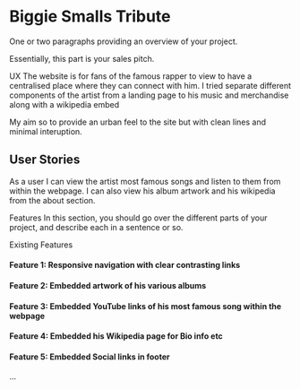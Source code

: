 # Biggie Smalls Tribute
One or two paragraphs providing an overview of your project.


Essentially, this part is your sales pitch.

UX
The website is for fans of the famous rapper to view to have a centralised place where they can connect with him. 
I tried separate different components of the artist from a landing page to his music and merchandise along with a wikipedia embed

My aim so to provide an urban feel to the site but with clean lines and minimal interuption.


## User Stories

As a user I can view the artist most famous songs and listen to them from within the webpage. I can also view his album artwork and his wikipedia from the about section.


Features
In this section, you should go over the different parts of your project, and describe each in a sentence or so.



Existing Features
#### Feature 1: Responsive navigation with clear contrasting links 

#### Feature 2: Embedded artwork of his various albums 

#### Feature 3: Embedded YouTube links of his most famous song within the webpage 

####  Feature 4: Embedded his Wikipedia page for Bio info etc

#### Feature 5: Embedded Social links in footer
...

# Features Left to Implement

An e-commerce site for the user to purchase album art and other merchandise that we can offer.

# Technologies Used

HTML, CSS, Bootstrap4, Font Awesome, and Google Fonts, cloud9 IDE, Git, Github, Visual Studio Code 

In this section, you should mention all of the languages, frameworks, libraries, and any other tools that you have used to construct this project. For each, provide its name, a link to its official site and a short sentence of why it was used.


Contact form:
Go to the "Contact Us" page

Nothing happens when trying to submit the contact us page as the backend logic has not been implemented 

### Bugs
The wikipedia page gave me the most grief as it is not as repsonsive as I would have liked, I believe the alternative is to copy the content from Wikipedia - provided that it is cited to avoid any copyright infringements 

I am unable to get the footer to show in the wikipedia page

The background image css, I was recopying it and just changing the image url path for each page, but for some reason it overwrote all my custom bootstrap css that I had implmented. I overcame this by using a DRY and having a generic class for full width image background, however I created a custom background class and just creating a custom css rule for it. 


# Deployment
I was having trouble with cloud9 so I downloaded the files offline and used VS code and connect it to my GitHub repository. 

I followed the code institute tutorial on how to deploy to GitHub Pages 